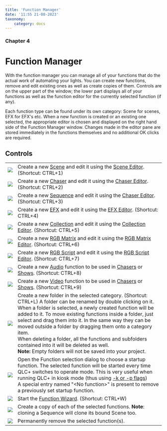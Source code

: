 ```yaml
---
title: 'Function Manager'
date: '11:55 21-08-2023'
taxonomy:
    category: docs
---
```


### Chapter 4

# Function Manager

With the function manager you can manage all of your functions that do the actual work of automating your lights. You can create new functions, remove and edit existing ones as well as create copies of them. Controls are on the upper part of the window; the lower part displays all of your functions as well as the function editor for the currently selected function (if any).

Each function type can be found under its own category: Scene for scenes, EFX for EFX's etc. When a new function is created or an existing one selected, the appropriate editor is chosen and displayed on the right hand side of the Function Manager window. Changes made in the editor pane are stored immediately in the functions themselves and no additional OK clicks are required.

Controls
--------

|     |     |
| --- | --- |
| ![](/basics/scene.png) | Create a new [Scene](/basics/glossary-and-concepts#scene) and edit it using the [Scene Editor](sceneeditor.html). (Shortcut: CTRL+1) |
| ![](/basics/chaser.png) | Create a new [Chaser](/basics/glossary-and-concepts#chaser) and edit it using the [Chaser Editor](chasereditor.html). (Shortcut: CTRL+2) |
| ![](/basics/sequence.png) | Create a new [Sequence](/basics/glossary-and-concepts#sequence) and edit it using the [Chaser Editor](chasereditor.html). (Shortcut: CTRL+3) |
| ![](/basics/efx.png) | Create a new [EFX](/basics/glossary-and-concepts#efx) and edit it using the [EFX Editor](efxeditor.html). (Shortcut: CTRL+4) |
| ![](/basics/collection.png) | Create a new [Collection](/basics/glossary-and-concepts#collection) and edit it using the [Collection Editor](collectioneditor.html). (Shortcut: CTRL+5) |
| ![](/basics/rgbmatrix.png) | Create a new [RGB Matrix](/basics/glossary-and-concepts#rgb-matrix) and edit it using the [RGB Matrix Editor](rgbmatrixeditor.html). (Shortcut: CTRL+6) |
| ![](/basics/script.png) | Create a new [RGB Script](/basics/glossary-and-concepts#rgb-script) and edit it using the [RGB Script Editor](rgbmscriptapi.html). (Shortcut: CTRL+7) |
| ![](/basics/audio.png) | Create a new [Audio](/basics/glossary-and-concepts#audio) function to be used in [Chasers](/basics/glossary-and-concepts#chaser) or [Shows](/basics/glossary-and-concepts#show). (Shortcut: CTRL+8) |
| ![](/basics/video.png) | Create a new [Video](/basics/glossary-and-concepts#video) function to be used in [Chasers](/basics/glossary-and-concepts#chaser) or [Shows](/basics/glossary-and-concepts#show). (Shortcut: CTRL+9) |
| ![](/basics/folder.png) | Create a new folder in the selected category. (Shortcut: CTRL+L) A folder can be renamed by double clicking on it.  <br>When a folder is selected, a newly created function will be added to it. To move existing functions inside a folder, just select and drag them into it. In the same way they can be moved outside a folder by dragging them onto a category item.  <br>When deleting a folder, all the functions and subfolders contained into it will be deleted as well.  <br>**Note:** Empty folders will not be saved into your project. |
| ![](/basics/autostart.png) | Open the Function selection dialog to choose a startup function. The selected function will be started every time QLC+ switches to operate mode. This is very useful when running QLC+ in kiosk mode (thus using [-k or -p flags](commandlineparameters.html))  <br>A special entry named "&lt;No function&gt;" is present to remove a previously set startup function. |
| ![](/basics/wizard.png) | Start the [Function Wizard](functionwizard.html). (Shortcut: CTRL+W) |
| ![](/basics/editcopy.png) | Create a copy of each of the selected functions. **Note**: cloning a Sequence will clone its bound Scene too. |
| ![](/basics/editdelete.png) | Permanently remove the selected function(s). |